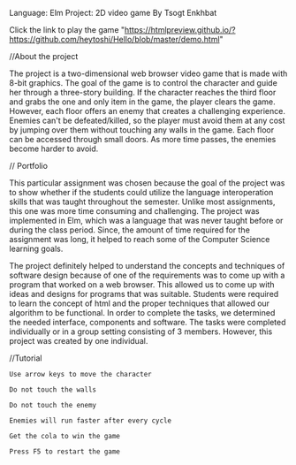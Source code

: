  Language: Elm
 Project: 2D video game
 By Tsogt Enkhbat
 
 Click the link to play the game "https://htmlpreview.github.io/?https://github.com/heytoshi/Hello/blob/master/demo.html"
 
 //About the project
 
  The project is a two-dimensional web browser video game that is made with 8-bit graphics. The goal of the game is to control the character and guide her through a three-story building. If the character reaches the third floor and grabs the one and only item in the game, the player clears the game. However, each floor offers an enemy that creates a challenging experience. Enemies can't be defeated/killed, so the player must avoid them at any cost by jumping over them without touching any walls in the game. Each floor can be accessed through small doors. As more time passes, the enemies become harder to avoid.
 
 // Portfolio
 
  This particular assignment was chosen because the goal of the project was to show whether if the students could utilize the language interoperation skills that was taught throughout the semester. Unlike most assignments, this one was more time consuming and challenging. The project was implemented in Elm, which was a language that was never taught before or during the class period. Since, the amount of time required for the assignment was long, it helped to reach some of the Computer Science learning goals.

  The project definitely helped to understand the concepts and techniques of software design because of one of the requirements was to come up with a program that worked on a web browser. This allowed us to come up with ideas and designs for programs that was suitable. Students were required to learn the concept of html and the proper techniques that allowed our algorithm to be functional. In order to complete the tasks, we determined the needed interface, components and software. The tasks were completed individually or in a group setting consisting of 3 members. However, this project was created by one individual.
  

//Tutorial

    Use arrow keys to move the character

    Do not touch the walls

    Do not touch the enemy

    Enemies will run faster after every cycle

    Get the cola to win the game

    Press F5 to restart the game
